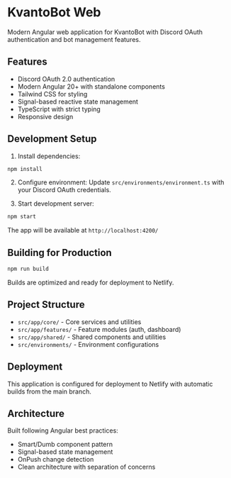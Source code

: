 # KvantoBot Web

Modern Angular web application for KvantoBot with Discord OAuth authentication and bot management features.

## Features

- Discord OAuth 2.0 authentication
- Modern Angular 20+ with standalone components
- Tailwind CSS for styling
- Signal-based reactive state management
- TypeScript with strict typing
- Responsive design

## Development Setup

1. Install dependencies:
```bash
npm install
```

2. Configure environment:
Update `src/environments/environment.ts` with your Discord OAuth credentials.

3. Start development server:
```bash
npm start
```

The app will be available at `http://localhost:4200/`

## Building for Production

```bash
npm run build
```

Builds are optimized and ready for deployment to Netlify.

## Project Structure

- `src/app/core/` - Core services and utilities
- `src/app/features/` - Feature modules (auth, dashboard)
- `src/app/shared/` - Shared components and utilities
- `src/environments/` - Environment configurations

## Deployment

This application is configured for deployment to Netlify with automatic builds from the main branch.

## Architecture

Built following Angular best practices:
- Smart/Dumb component pattern
- Signal-based state management
- OnPush change detection
- Clean architecture with separation of concerns
